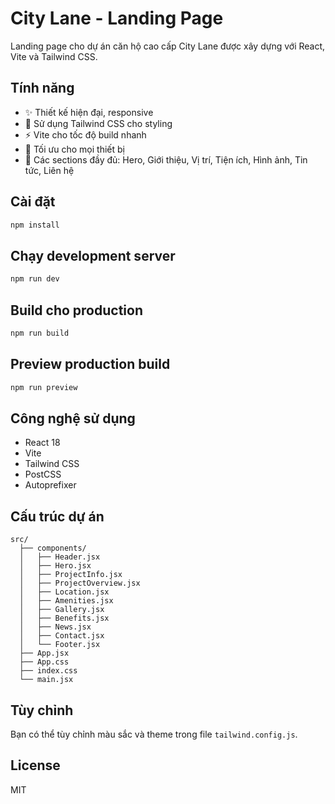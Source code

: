 # City Lane - Landing Page

Landing page cho dự án căn hộ cao cấp City Lane được xây dựng với React, Vite và Tailwind CSS.

## Tính năng

- ✨ Thiết kế hiện đại, responsive
- 🎨 Sử dụng Tailwind CSS cho styling
- ⚡ Vite cho tốc độ build nhanh
- 📱 Tối ưu cho mọi thiết bị
- 🎯 Các sections đầy đủ: Hero, Giới thiệu, Vị trí, Tiện ích, Hình ảnh, Tin tức, Liên hệ

## Cài đặt

```bash
npm install
```

## Chạy development server

```bash
npm run dev
```

## Build cho production

```bash
npm run build
```

## Preview production build

```bash
npm run preview
```

## Công nghệ sử dụng

- React 18
- Vite
- Tailwind CSS
- PostCSS
- Autoprefixer

## Cấu trúc dự án

```
src/
  ├── components/
  │   ├── Header.jsx
  │   ├── Hero.jsx
  │   ├── ProjectInfo.jsx
  │   ├── ProjectOverview.jsx
  │   ├── Location.jsx
  │   ├── Amenities.jsx
  │   ├── Gallery.jsx
  │   ├── Benefits.jsx
  │   ├── News.jsx
  │   ├── Contact.jsx
  │   └── Footer.jsx
  ├── App.jsx
  ├── App.css
  ├── index.css
  └── main.jsx
```

## Tùy chỉnh

Bạn có thể tùy chỉnh màu sắc và theme trong file `tailwind.config.js`.

## License

MIT

